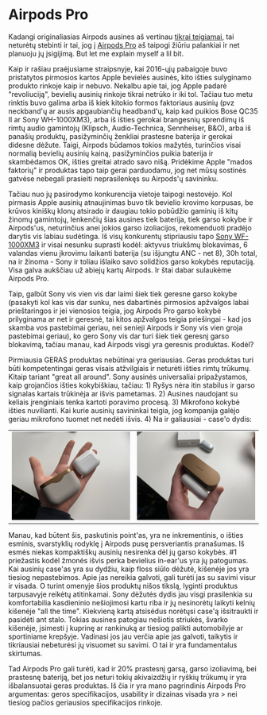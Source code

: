 # Airpods Pro

Kadangi originaliasias Airpods ausines aš vertinau [tikrai teigiamai](./), tai neturėtų stebinti ir tai, jog į [Airpods Pro](https://www.apple.com/airpods-pro/) aš taipogi žiūriu palankiai ir net planuoju jų įsigijimą. But let me explain myself a lil bit.

Kaip ir rašiau praėjusiame straipsnyje, kai 2016-ųjų pabaigoje buvo pristatytos pirmosios kartos Apple bevielės ausinės, kito išties sulyginamo produkto rinkoje kaip ir nebuvo. Nekalbu apie tai, jog Apple padarė "revoliuciją", bevielių ausinių rinkoje tikrai netrūko ir iki tol. Tačiau tuo metu rinktis buvo galima arba iš kiek kitokio formos faktoriaus ausinių \(pvz neckband'ų ar ausis apgaubiančių headband'ų, kaip kad puikios Bose QC35 II ar Sony WH-1000XM3\), arba iš išties gerokai brangesnių sprendimų iš rimtų audio gamintojų \(Klipsch, Audio-Technica, Sennheiser, B&O\), arba iš panašių produktų, pasižyminčių ženkliai prastesne baterija ir gerokai didesne dėžute. Taigi, Airpods būdamos tokios mažytės, turinčios visai normalią bevielių ausinių kainą, pasižyminčios puikia baterija ir skambėdamos OK, išties greitai atrado savo nišą. Pridėkime Apple "mados faktorių" ir produktas tapo taip gerai parduodamu, jog net mūsų sostinės gatvėse nebegali prasieiti neprasilenkęs su Airpods'ų savininku.

Tačiau nuo jų pasirodymo konkurencija vietoje taipogi nestovėjo. Kol pirmasis Apple ausinių atnaujinimas buvo tik bevielio krovimo korpusas, be krūvos kiniškų klonų atsirado ir daugiau tokio pobūdžio gaminių iš kitų žinomų gamintojų, lenkenčių šias ausines tiek baterija, tiek garso kokybe ir Airpods'us, neturinčius anei jokios garso izoliacijos, rekomenduoti pradėjo darytis vis labiau sudėtinga. Iš visų konkurentų stipriausiu tapo [Sony WF-1000XM3](https://www.sony.com/electronics/truly-wireless/wf-1000xm3) ir visai nesunku suprasti kodėl: aktyvus triukšmų blokavimas, 6 valandas vienu įkrovimu laikanti baterija \(su išjungtu ANC - net 8\), 30h total, na ir žinoma - Sony ir toliau išlaiko savo solidžios garso kokybės reputaciją. Visa galva aukščiau už abiejų kartų Airpods. Ir štai dabar sulaukėme Airpods Pro. 

Taip, galbūt Sony vis vien vis dar laimi šiek tiek geresne garso kokybe \(pasakyti kol kas vis dar sunku, nes dabartinės pirmosios apžvalgos labai prieštaringos ir jei vienosios teigia, jog Airpods Pro garso kokybė prilyginama ar net ir geresnė, tai kitos apžvalgos teigia priešingai - kad jos skamba vos pastebimai geriau, nei senieji Airpods ir Sony vis vien groja pastebimai geriau\), ko gero Sony vis dar turi šiek tiek geresnį garso blokavimą, tačiau manau, kad Airpods visgi yra geresnis produktas. Kodėl?

Pirmiausia GERAS produktas nebūtinai yra geriausias. Geras produktas turi būti kompetentingai geras visais atžvilgiais ir neturėti išties rimtų trūkumų. Kitaip tariant "great all around". Sony ausinės universaliai pripažystamos, kaip grojančios išties kokybiškiau, tačiau: 1\) Ryšys nėra itin stabilus ir garso signalas kartais trūkinėja ar išvis pametamas. 2\) Ausines naudojant su keliais įrenginiais tenka kartoti poravimo procesą. 3\) Mikrofono kokybė išties nuvilianti. Kai kurie ausinių savininkai teigia, jog kompanija galėjo geriau mikrofono tuomet net nedėti išvis. 4\) Na ir galiausiai - case'o dydis:

|  |  |
| :--- | :--- |
| ![](../../../../.gitbook/assets/unnamed.jpg) | ![](../../../../.gitbook/assets/xyrfuji.jpg) |

Manau, kad būtent šis, paskutinis point'as, yra ne inkrementinis, o išties esminis, svarstyklių rodyklę į Airpods pusę persveriantis pranašumas. Iš esmės niekas kompaktiškų ausinių nesirenka dėl jų garso kokybės. \#1 priežastis kodėl žmonės išvis perka bevielius in-ear'us yra jų patogumas. Kai ausinių case'as yra su dydžiu, kaip floss siūlo dėžutė, kišenėje jos yra tiesiog nepastebimos. Apie jas nereikia galvoti, gali turėti jas su savimi visur ir visada. O turint omenyje šios produktų nišos tikslą, lyginti produktus tarpusavyje reikėtų atitinkamai. Sony dėžutės dydis jau visgi prasilenkia su komfortabilia kasdieninio nešiojimosi kartu riba ir jų nesinorėtų laikyti kelnių kišenėje "all the time". Kiekvieną kartą atsisėdus norėtųsi case'ą išsitraukti ir pasidėti ant stalo. Tokias ausines patogiau nešiotis striukės, švarko kišenėje, įsimesti į kuprinę ar rankinuką ar tiesiog palikti automobilyje ar sportiniame krepšyje. Vadinasi jos jau verčia apie jas galvoti, taikytis ir tikriausiai nebeturėsi jų visuomet su savimi. O tai ir yra fundamentalus skirtumas.

Tad Airpods Pro gali turėti, kad ir 20% prastesnį garsą, garso izoliavimą, bei prastesnę bateriją, bet jos neturi tokių akivaizdžių ir ryškių trūkumų ir yra išbalansuotai geras produktas. Iš čia ir yra mano pagrindinis Airpods Pro argumentas: geros specifikacijos, usability ir dizainas visada yra &gt; nei tiesiog pačios geriausios specifikacijos rinkoje.


